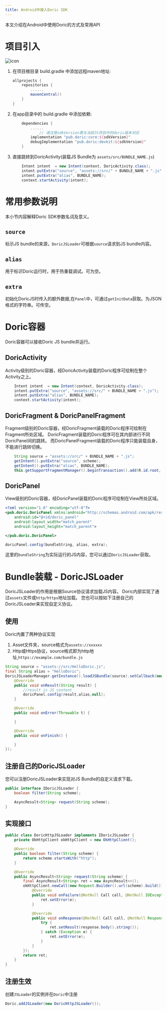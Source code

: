 ```yaml
---
title: Android中接入Doric SDK
---
```

本文介绍在Android中使用Doric的方式及常用API

# 项目引入
![icon](https://img.shields.io/maven-central/v/pub.doric/core)
1. 在项目根目录 build.gradle 中添加远程maven地址:
    ```gradle
    allprojects {
        repositories {
            ......
            mavenCentral()
        }
    }
    ```

2. 在app目录中的 build.gradle 中添加依赖:
    ```gradle
        dependencies {
            ......
                // 请注意sdkVersion需与当前JS项目中的doric版本对应
            implementation "pub.doric:core:${sdkVersion}"
            debugImplementation "pub.doric:devkit:${sdkVersion}"
        }
    ```

3. 直接跳转到DoricActivity(装载JS Bundle为 `assets/src/BUNDLE_NAME.js`)
    ```java
        Intent intent  = new Intent(context, DoricActivity.class);
        intent.putExtra("source", "assets://src/" + BUNDLE_NAME + ".js");
        intent.putExtra("alias", BUNDLE_NAME);
        context.startActivity(intent);
    ```
# 常用参数说明
本小节内容解释Doric SDK参数名词及意义。
## `source`
标示JS bundle的来源，`DoricJSLoader`可根据`source`请求到JS bundle内容。
## `alias`
用于标识Doric运行时，用于热重载调试。可为空。
## `extra`
初始化DoricJS时传入的额外数据,在`Panel`中，可通过`getInitData`获取。为JSON格式的字符串。可传空。
# Doric容器
Doric容器可以接收Doric JS bundle并运行。

## DoricActivity

Activity级别的Doric容器，经DoricActivity装载的Doric程序可绘制在整个Activity之上。

```java
    Intent intent  = new Intent(context, DoricActivity.class);
    intent.putExtra("source", "assets://src/" + BUNDLE_NAME + ".js");
    intent.putExtra("alias", BUNDLE_NAME);
    context.startActivity(intent);
```

## DoricFragment & DoricPanelFragment

Fragment级别的Doric容器，经DoricFragment装载的Doric程序可绘制在Fragment所处区域。
DoricFragment装载的Doric程序可在其内部进行不同DoricPanel间的跳转。
而DoricPanelFragment装载的Doric程序只能装载自身，不能进行跳转切换。

```java
    String source = "assets://src/" + BUNDLE_NAME + ".js";
    getIntent().putExtra("source", scheme);
    getIntent().putExtra("alias", BUNDLE_NAME);
    this.getSupportFragmentManager().beginTransaction().add(R.id.root, new DoricFragment()).commit();
```

## DoricPanel

View级别的Doric容器，经DoricPanel装载的Doric程序可绘制在View所处区域。

```xml
<?xml version="1.0" encoding="utf-8"?>
<pub.doric.DoricPanel xmlns:android="http://schemas.android.com/apk/res/android"
    android:id="@+id/doric_panel"
    android:layout_width="match_parent"
    android:layout_height="match_parent">

</pub.doric.DoricPanel>
```

```java
doricPanel.config(bundleString, alias, extra);
```
这里的`bundleString`为实际运行的JS内容，您可以通过`DoricJSLoader`获取。

# Bundle装载 - DoricJSLoader

DoricJSLoader的作用是根据Source协议请求加载JS内容。
Doric内部实现了通过`assets`文件或`http/https`地址加载。
您也可以按如下注册自己的DoricJSLoader来实现自定义协议。

## 使用
Doric内置了两种协议实现
1. Asset文件夹，source格式为`assets://xxxxxx`
2. Http或Https协议，source格式即为http地址,`https://example.com/bundle.js`

```java
String source = "assets://src/HelloDoric.js";
final String alias = "HelloDoric";
DoricJSLoaderManager.getInstance().loadJSBundle(source).setCallback(new AsyncResult.Callback<String>() {
    @Override
    public void onResult(String result) {
        //result is JS content
        doricPanel.config(result,alias,null);
    }

    @Override
    public void onError(Throwable t) {

    }

    @Override
    public void onFinish() {

    }
});
```

## 注册自己的DoricJSLoader
您可以注册DoricJSLoader来实现对JS Bundle的自定义请求下载。

```java
public interface IDoricJSLoader {
    boolean filter(String scheme);

    AsyncResult<String> request(String scheme);
}
```
## 实现接口
```java
public class DoricHttpJSLoader implements IDoricJSLoader {
    private OkHttpClient okHttpClient = new OkHttpClient();

    @Override
    public boolean filter(String scheme) {
        return scheme.startsWith("http");
    }

    @Override
    public AsyncResult<String> request(String scheme) {
        final AsyncResult<String> ret = new AsyncResult<>();
        okHttpClient.newCall(new Request.Builder().url(scheme).build()).enqueue(new Callback() {
            @Override
            public void onFailure(@NotNull Call call, @NotNull IOException e) {
                ret.setError(e);
            }

            @Override
            public void onResponse(@NotNull Call call, @NotNull Response response) {
                try {
                    ret.setResult(response.body().string());
                } catch (Exception e) {
                    ret.setError(e);
                }
            }
        });
        return ret;
    }
}
```

## 注册生效

创建`JSLoader`的实例并在`Doric`中注册

```java
Doric.addJSLoader(new DoricHttpJSLoader());
```
